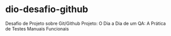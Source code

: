 # dio-desafio-github
Desafio de Projeto sobre Git/Github
Projeto: O Dia a Dia de um QA: A Prática de Testes Manuais Funcionais

